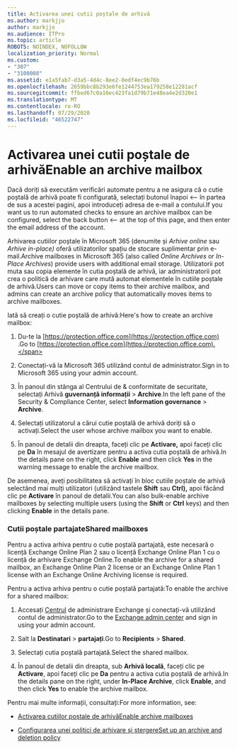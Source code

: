 ```yaml
---
title: Activarea unei cutii poștale de arhivă
ms.author: markjjo
author: markjjo
ms.audience: ITPro
ms.topic: article
ROBOTS: NOINDEX, NOFOLLOW
localization_priority: Normal
ms.custom:
- "307"
- "3100008"
ms.assetid: e1a5fab7-d3a5-4d4c-8ee2-0edf4ec9b76b
ms.openlocfilehash: 2659bbc8b293e6fe1244753ea179258e12281acf
ms.sourcegitcommit: ffbed67c0a16ec423fa1d79b71e48ea4e2d320e1
ms.translationtype: MT
ms.contentlocale: ro-RO
ms.lasthandoff: 07/29/2020
ms.locfileid: "46522747"
---
```

# <a name="enable-an-archive-mailbox"></a><span data-ttu-id="9384d-102">Activarea unei cutii poștale de arhivă</span><span class="sxs-lookup"><span data-stu-id="9384d-102">Enable an archive mailbox</span></span>

<span data-ttu-id="9384d-103">Dacă doriți să executăm verificări automate pentru a ne asigura că o cutie poștală de arhivă poate fi configurată, selectați butonul înapoi <-- în partea de sus a acestei pagini, apoi introduceți adresa de e-mail a contului.</span><span class="sxs-lookup"><span data-stu-id="9384d-103">If you want us to run automated checks to ensure an archive mailbox can be configured, select the back button <-- at the top of this page, and then enter the email address of the account.</span></span>

<span data-ttu-id="9384d-104">Arhivarea cutiilor poștale în Microsoft 365 (denumite și *Arhive online* sau *Arhive in-place)* oferă utilizatorilor spațiu de stocare suplimentar prin e-mail.</span><span class="sxs-lookup"><span data-stu-id="9384d-104">Archive mailboxes in Microsoft 365 (also called *Online Archives* or *In-Place Archives*) provide users with additional email storage.</span></span> <span data-ttu-id="9384d-105">Utilizatorii pot muta sau copia elemente în cutia poștală de arhivă, iar administratorii pot crea o politică de arhivare care mută automat elementele în cutiile poștale de arhivă.</span><span class="sxs-lookup"><span data-stu-id="9384d-105">Users can move or copy items to their archive mailbox, and admins can create an archive policy that automatically moves items to archive mailboxes.</span></span>
  
<span data-ttu-id="9384d-106">Iată să creați o cutie poștală de arhivă:</span><span class="sxs-lookup"><span data-stu-id="9384d-106">Here's how to create an archive mailbox:</span></span>
  
1. <span data-ttu-id="9384d-107">Du-te la [https://protection.office.com](https://protection.office.com) .</span><span class="sxs-lookup"><span data-stu-id="9384d-107">Go to [https://protection.office.com](https://protection.office.com).</span></span>

2. <span data-ttu-id="9384d-108">Conectați-vă la Microsoft 365 utilizând contul de administrator.</span><span class="sxs-lookup"><span data-stu-id="9384d-108">Sign in to Microsoft 365 using your admin account.</span></span>

3. <span data-ttu-id="9384d-109">În panoul din stânga al Centrului de &amp; conformitate de securitate, selectați Arhivă **guvernanță informații** \> **Archive**.</span><span class="sxs-lookup"><span data-stu-id="9384d-109">In the left pane of the Security &amp; Compliance Center, select **Information governance** \> **Archive**.</span></span>

4. <span data-ttu-id="9384d-110">Selectați utilizatorul a cărui cutie poștală de arhivă doriți să o activați.</span><span class="sxs-lookup"><span data-stu-id="9384d-110">Select the user whose archive mailbox you want to enable.</span></span>

5. <span data-ttu-id="9384d-111">În panoul de detalii din dreapta, faceți clic pe **Activare,** apoi faceți clic pe **Da** în mesajul de avertizare pentru a activa cutia poștală de arhivă.</span><span class="sxs-lookup"><span data-stu-id="9384d-111">In the details pane on the right, click **Enable** and then click **Yes** in the warning message to enable the archive mailbox.</span></span>

<span data-ttu-id="9384d-112">De asemenea, aveți posibilitatea să activați în bloc cutiile poștale de arhivă selectând mai mulți utilizatori (utilizând tastele **Shift** sau **Ctrl),** apoi făcând clic pe **Activare** în panoul de detalii.</span><span class="sxs-lookup"><span data-stu-id="9384d-112">You can also bulk-enable archive mailboxes by selecting multiple users (using the **Shift** or **Ctrl** keys) and then clicking **Enable** in the details pane.</span></span>
  
### <a name="shared-mailboxes"></a><span data-ttu-id="9384d-113">Cutii poștale partajate</span><span class="sxs-lookup"><span data-stu-id="9384d-113">Shared mailboxes</span></span>

<span data-ttu-id="9384d-114">Pentru a activa arhiva pentru o cutie poștală partajată, este necesară o licență Exchange Online Plan 2 sau o licență Exchange Online Plan 1 cu o licență de arhivare Exchange Online.</span><span class="sxs-lookup"><span data-stu-id="9384d-114">To enable the archive for a shared mailbox, an Exchange Online Plan 2 license or an Exchange Online Plan 1 license with an Exchange Online Archiving license is required.</span></span>  

<span data-ttu-id="9384d-115">Pentru a activa arhiva pentru o cutie poștală partajată:</span><span class="sxs-lookup"><span data-stu-id="9384d-115">To enable the archive for a shared mailbox:</span></span>

1. <span data-ttu-id="9384d-116">Accesați [Centrul](https://outlook.office365.com/ecp) de administrare Exchange și conectați-vă utilizând contul de administrator.</span><span class="sxs-lookup"><span data-stu-id="9384d-116">Go to the [Exchange admin center](https://outlook.office365.com/ecp) and sign in using your admin account.</span></span>

2. <span data-ttu-id="9384d-117">Salt la **Destinatari**  >  **partajați**.</span><span class="sxs-lookup"><span data-stu-id="9384d-117">Go to **Recipients** > **Shared**.</span></span>

3. <span data-ttu-id="9384d-118">Selectați cutia poștală partajată.</span><span class="sxs-lookup"><span data-stu-id="9384d-118">Select the shared mailbox.</span></span>

4. <span data-ttu-id="9384d-119">În panoul de detalii din dreapta, sub **Arhivă locală**, faceți clic pe **Activare**, apoi faceți clic pe **Da** pentru a activa cutia poștală de arhivă.</span><span class="sxs-lookup"><span data-stu-id="9384d-119">In the details pane on the right, under **In-Place Archive**, click **Enable**, and then click **Yes** to enable the archive mailbox.</span></span>

<span data-ttu-id="9384d-120">Pentru mai multe informații, consultați:</span><span class="sxs-lookup"><span data-stu-id="9384d-120">For more information, see:</span></span>
  
- [<span data-ttu-id="9384d-121">Activarea cutiilor poștale de arhivă</span><span class="sxs-lookup"><span data-stu-id="9384d-121">Enable archive mailboxes</span></span>](https://docs.microsoft.com/microsoft-365/compliance/enable-archive-mailboxes)

- [<span data-ttu-id="9384d-122">Configurarea unei politici de arhivare și ștergere</span><span class="sxs-lookup"><span data-stu-id="9384d-122">Set up an archive and deletion policy</span></span>](https://docs.microsoft.com//office365/securitycompliance/set-up-an-archive-and-deletion-policy-for-mailboxes)
